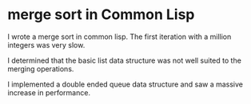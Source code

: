 # merge sort in Common Lisp

I wrote a merge sort in common lisp. The first iteration with
a million integers was very slow. 

I determined that the basic list data structure was not well suited
to the merging operations.

I implemented a double ended queue data structure and saw a massive
increase in performance.

